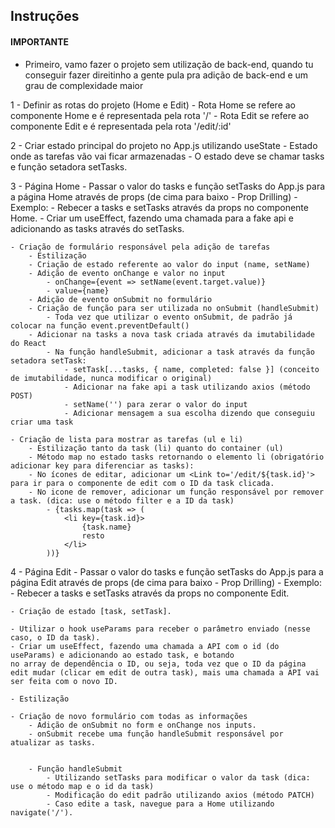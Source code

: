 ## Instruções

#### IMPORTANTE    
  - Primeiro, vamo fazer o projeto sem utilização de back-end, quando tu conseguir fazer direitinho
  a gente pula pra adição de back-end e um grau de complexidade maior

1 - Definir as rotas do projeto (Home e Edit)
    - Rota Home se refere ao componente Home e é representada pela rota '/' 
    - Rota Edit se refere ao componente Edit e é representada pela rota '/edit/:id'

2 - Criar estado principal do projeto no App.js utilizando useState
    - Estado onde as tarefas vão vai ficar armazenadas
    - O estado deve se chamar tasks e função setadora setTasks.

3 - Página Home
    - Passar o valor do tasks e função setTasks do App.js para a página Home através de props (de cima para baixo - Prop Drilling)
        - Exemplo: <Home tasks={tasks} setTasks={setTasks} />
    - Rebecer a tasks e setTasks através da props no componente Home.
    - Criar um useEffect, fazendo uma chamada para a fake api e adicionando as tasks através do setTasks.

    - Criação de formulário responsável pela adição de tarefas
        - Estilização
        - Criação de estado referente ao valor do input (name, setName)
        - Adição de evento onChange e valor no input 
            - onChange={event => setName(event.target.value)}
            - value={name}
        - Adição de evento onSubmit no formulário
        - Criação de função para ser utilizada no onSubmit (handleSubmit)
            - Toda vez que utilizar o evento onSubmit, de padrão já colocar na função event.preventDefault()
        - Adicionar na tasks a nova task criada através da imutabilidade do React
            - Na função handleSubmit, adicionar a task através da função setadora setTask:
                - setTask[...tasks, { name, completed: false }] (conceito de imutabilidade, nunca modificar o original)
                - Adicionar na fake api a task utilizando axios (método POST)
                - setName('') para zerar o valor do input
                - Adicionar mensagem a sua escolha dizendo que conseguiu criar uma task

    - Criação de lista para mostrar as tarefas (ul e li) 
        - Estilização tanto da task (li) quanto do container (ul)
        - Método map no estado tasks retornando o elemento li (obrigatório adicionar key para diferenciar as tasks):
        - No ícones de editar, adicionar um <Link to='/edit/${task.id}'> para ir para o componente de edit com o ID da task clicada.
        - No icone de remover, adicionar um função responsável por remover a task. (dica: use o método filter e a ID da task)
            - {tasks.map(task => (
                <li key={task.id}>
                    {task.name}
                    resto
                </li>
            ))}
        
4 - Página Edit
    - Passar o valor do tasks e função setTasks do App.js para a página Edit através de props (de cima para baixo - Prop Drilling)
        - Exemplo: <Edit tasks={tasks} setTasks={setTasks} />
    - Rebecer a tasks e setTasks através da props no componente Edit.

    - Criação de estado [task, setTask].
    
    - Utilizar o hook useParams para receber o parâmetro enviado (nesse caso, o ID da task).
    - Criar um useEffect, fazendo uma chamada a API com o id (do useParams) e adicionando ao estado task, e botando 
    no array de dependência o ID, ou seja, toda vez que o ID da página edit mudar (clicar em edit de outra task), mais uma chamada a API vai ser feita com o novo ID.

    - Estilização 
    
    - Criação de novo formulário com todas as informações
        - Adição de onSubmit no form e onChange nos inputs.
        - onSubmit recebe uma função handleSubmit responsável por atualizar as tasks.


        - Função handleSubmit
            - Utilizando setTasks para modificar o valor da task (dica: use o método map e o id da task)
            - Modificação do edit padrão utilizando axios (método PATCH)
            - Caso edite a task, navegue para a Home utilizando navigate('/').